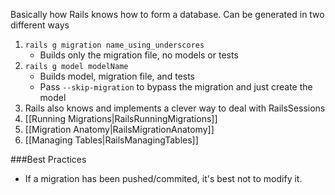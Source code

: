 Basically how Rails knows how to form a database. Can be generated in two different ways

1. `rails g migration name_using_underscores`
   * Builds only the migration file, no models or tests
2. `rails g model modelName`
   * Builds model, migration file, and tests
   * Pass `--skip-migration` to bypass the migration and just create the model
3. Rails also knows and implements a clever way to deal with RailsSessions
4. [[Running Migrations|RailsRunningMigrations]]
5. [[Migration Anatomy|RailsMigrationAnatomy]]
6. [[Managing Tables|RailsManagingTables]]

###Best Practices

* If a migration has been pushed/commited, it's best not to modify it.
